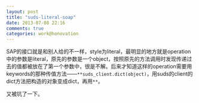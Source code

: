 ```yaml
---
layout: post
title: "suds-literal-soap"
date: 2013-07-08 22:16
comments: true
categories: work@honovation
---
```


SAP的接口就是和别人给的不一样，style为literal，最明显的地方就是operation中的参数是literal，原先的参数是一个object，按照原先的方法调用时发现传递过去的值都被放在了第一个参数中，很是不解。后来才知道这样的operation需要用keywords的那种传值方法——`**suds_client.dict(object)`，用suds的client的dict方法把构造的对象变成dict，再用`**`。

又被坑了一下。
